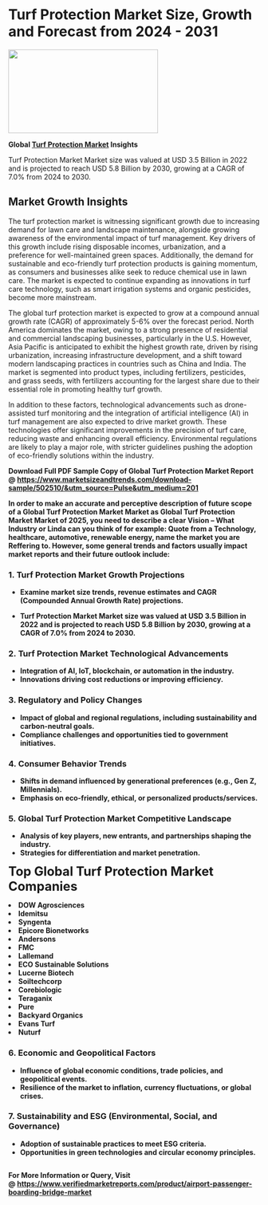<H1>Turf Protection Market Size, Growth and Forecast from 2024 - 2031</H1><img class="aligncenter size-medium wp-image-584254" src="https://thirdeyenews.in/wp-content/uploads/2024/09/Global-Market-Research-300x168.jpeg" alt="" width="300" height="168" /><p><strong>Global&nbsp;<a href="https://www.marketsizeandtrends.com/download-sample/502510/&amp;utm_source=Pulse&amp;utm_medium=201">Turf Protection Market</a> Insights</strong></p><p>Turf Protection Market Market size was valued at USD 3.5 Billion in 2022 and is projected to reach USD 5.8 Billion by 2030, growing at a CAGR of 7.0% from 2024 to 2030.</p><p><h2>Market Growth Insights</h2> <p>The turf protection market is witnessing significant growth due to increasing demand for lawn care and landscape maintenance, alongside growing awareness of the environmental impact of turf management. Key drivers of this growth include rising disposable incomes, urbanization, and a preference for well-maintained green spaces. Additionally, the demand for sustainable and eco-friendly turf protection products is gaining momentum, as consumers and businesses alike seek to reduce chemical use in lawn care. The market is expected to continue expanding as innovations in turf care technology, such as smart irrigation systems and organic pesticides, become more mainstream.</p> <p><strong></strong></p> <p>The global turf protection market is expected to grow at a compound annual growth rate (CAGR) of approximately 5-6% over the forecast period. North America dominates the market, owing to a strong presence of residential and commercial landscaping businesses, particularly in the U.S. However, Asia Pacific is anticipated to exhibit the highest growth rate, driven by rising urbanization, increasing infrastructure development, and a shift toward modern landscaping practices in countries such as China and India. The market is segmented into product types, including fertilizers, pesticides, and grass seeds, with fertilizers accounting for the largest share due to their essential role in promoting healthy turf growth.</p> <p>In addition to these factors, technological advancements such as drone-assisted turf monitoring and the integration of artificial intelligence (AI) in turf management are also expected to drive market growth. These technologies offer significant improvements in the precision of turf care, reducing waste and enhancing overall efficiency. Environmental regulations are likely to play a major role, with stricter guidelines pushing the adoption of eco-friendly solutions within the industry.</p> <p><strong></p><p><span class=""><strong>Download Full PDF Sample Copy of Global Turf Protection Market Report</strong> @ <a href="https://www.marketsizeandtrends.com/download-sample/502510/&amp;utm_source=Pulse&amp;utm_medium=201" target="_blank">https://www.marketsizeandtrends.com/download-sample/502510/&amp;utm_source=Pulse&amp;utm_medium=201</a></span></p><p>In order to make an accurate and perceptive description of future scope of a Global&nbsp;Turf Protection Market Market as Global&nbsp;Turf Protection Market Market of 2025, you need to describe a clear Vision &ndash; What Industry or Linda can you think of for example: Quote from a Technology, healthcare, automotive, renewable energy, name the market you are Reffering to. However, some general trends and factors usually impact market reports and their future outlook include:</p><h3>1.&nbsp;<strong>Turf Protection Market Growth Projections</strong></h3><ul><li>Examine market size trends, revenue estimates and CAGR (Compounded Annual Growth Rate) projections.</li><li><p>Turf Protection Market Market size was valued at USD 3.5 Billion in 2022 and is projected to reach USD 5.8 Billion by 2030, growing at a CAGR of 7.0% from 2024 to 2030.</p></li></ul><h3>2.&nbsp;<strong>Turf Protection Market Technological Advancements</strong></h3><ul><li>Integration of AI, IoT, blockchain, or automation in the industry.</li><li>Innovations driving cost reductions or improving efficiency.</li></ul><h3>3.&nbsp;<strong>Regulatory and Policy Changes</strong></h3><ul><li>Impact of global and regional regulations, including sustainability and carbon-neutral goals.</li><li>Compliance challenges and opportunities tied to government initiatives.</li></ul><h3>4.&nbsp;<strong>Consumer Behavior Trends</strong></h3><ul><li>Shifts in demand influenced by generational preferences (e.g., Gen Z, Millennials).</li><li>Emphasis on eco-friendly, ethical, or personalized products/services.</li></ul><h3>5.&nbsp;<strong>Global Turf Protection Market Competitive Landscape</strong></h3><ul><li>Analysis of key players, new entrants, and partnerships shaping the industry.</li><li>Strategies for differentiation and market penetration.</li></ul><p data-pm-slice="1 1 []"><span style="color: inherit; font-family: inherit; font-size: 25px;">Top Global Turf Protection Market Companies</span></p><div class="" data-test-id=""><p><li>DOW Agrosciences</li><li> Idemitsu</li><li> Syngenta</li><li> Epicore Bionetworks</li><li> Andersons</li><li> FMC</li><li> Lallemand</li><li> ECO Sustainable Solutions</li><li> Lucerne Biotech</li><li> Soiltechcorp</li><li> Corebiologic</li><li> Teraganix</li><li> Pure</li><li> Backyard Organics</li><li> Evans Turf</li><li> Nuturf</li></p></div><h3>6.&nbsp;<strong>Economic and Geopolitical Factors</strong></h3><ul><li>Influence of global economic conditions, trade policies, and geopolitical events.</li><li>Resilience of the market to inflation, currency fluctuations, or global crises.</li></ul><h3>7.&nbsp;<strong>Sustainability and ESG (Environmental, Social, and Governance)</strong></h3><ul><li>Adoption of sustainable practices to meet ESG criteria.</li><li>Opportunities in green technologies and circular economy principles.</li></ul><h2><strong style="font-size: 14px;">For More Information or Query, Visit @&nbsp;</strong><a style="background-color: #ffffff; font-size: 14px;" href="https://www.marketsizeandtrends.com/report/turf-protection-market/" target="_blank">https://www.verifiedmarketreports.com/product/airport-passenger-boarding-bridge-market</a></h2>

